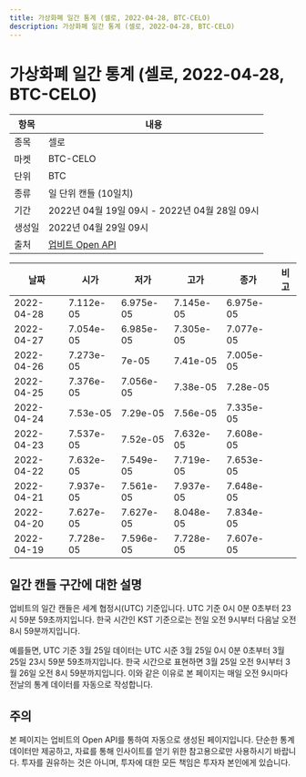 ```yaml
---
title: 가상화폐 일간 통계 (셀로, 2022-04-28, BTC-CELO)
description: 가상화폐 일간 통계 (셀로, 2022-04-28, BTC-CELO)
---
```



가상화폐 일간 통계 (셀로, 2022-04-28, BTC-CELO)
===

|항목|내용|
|--|--|
|종목|셀로|
|마켓|BTC-CELO|
|단위|BTC|
|종류|일 단위 캔들 (10일치)|
|기간|2022년 04월 19일 09시 - 2022년 04월 28일 09시|
|생성일|2022년 04월 29일 09시|
|출처|[업비트 Open API](https://docs.upbit.com)|


|날짜|시가|저가|고가|종가|비고|
|--|--|--|--|--|--|
|2022-04-28|7.112e-05|6.975e-05|7.145e-05|6.975e-05|    |
|2022-04-27|7.054e-05|6.985e-05|7.305e-05|7.077e-05|    |
|2022-04-26|7.273e-05|7e-05|7.41e-05|7.005e-05|    |
|2022-04-25|7.376e-05|7.056e-05|7.38e-05|7.28e-05|    |
|2022-04-24|7.53e-05|7.29e-05|7.56e-05|7.335e-05|    |
|2022-04-23|7.537e-05|7.52e-05|7.632e-05|7.608e-05|    |
|2022-04-22|7.632e-05|7.549e-05|7.719e-05|7.653e-05|    |
|2022-04-21|7.937e-05|7.561e-05|7.937e-05|7.648e-05|    |
|2022-04-20|7.627e-05|7.627e-05|8.048e-05|7.834e-05|    |
|2022-04-19|7.728e-05|7.596e-05|7.728e-05|7.607e-05|    |


일간 캔들 구간에 대한 설명
---


업비트의 일간 캔들은 세계 협정시(UTC) 기준입니다. 
UTC 기준 0시 0분 0초부터 23시 59분 59초까지입니다. 
한국 시간인 KST 기준으로는 전일 오전 9시부터 다음날 오전 8시 59분까지입니다. 


예를들면, UTC 기준 3월 25일 데이터는 UTC 시준 3월 25일 0시 0분 0초부터 3월 25일 23시 59분 59초까지입니다. 
한국 시간으로 표현하면 3월 25일 오전 9시부터 3월 26일 오전 8시 59분까지입니다. 
이와 같은 이유로 본 페이지는 매일 오전 9시마다 전날의 통계 데이터를 자동으로 작성합니다. 


주의
---


본 페이지는 업비트의 Open API를 통하여 자동으로 생성된 페이지입니다. 
단순한 통계 데이터만 제공하고, 자료를 통해 인사이트를 얻기 위한 참고용으로만 사용하시기 바랍니다. 
투자를 권유하는 것은 아니며, 투자에 대한 모든 책임은 투자자 본인에게 있습니다. 
